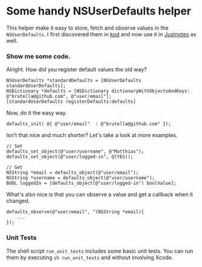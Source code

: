 # Some handy NSUserDefaults helper

This helper make it easy to store, fetch and observe values in the `NSUserDefaults`. I first discovered them in [kod](https://github.com/rsms/kod/blob/master/src/kconf.h) and now use it in [Justnotes](http://selfcoded.com/justnotes) as well.

### Show me some code.

Alright. How did you register default values the old way?

	NSUserDefaults *standardDefaults = [NSUserDefaults standardUserDefaults];
	NSDictionary *defaults = [NSDictionary dictionaryWithObjectsAndKeys: @"brutella@github.com", @"user/email"];
	[standardUserDefaults registerDefaults:defaults]
		
Now, do it the easy way.

	defaults_init( @{ @"user/email"  : @"brutella@github.com" });

Isn't that nice and much shorter? Let's take a look at more examples.
	
	// Set
    defaults_set_object(@"user/username", @"Matthias");
    defaults_set_object(@"user/logged-in", @(YES));
	
	// Get
	NSString *email = defaults_object(@"user/email");
	NSString *username = defaults_object(@"user/username");
	BOOL loggedIn = [defaults_object(@"user/logged-in") boolValue];

What's also nice is that you can observe a value and get a callback when it changed.

    defaults_observe(@"user/email", ^(NSString *email){
        ...
    });

### Unit Tests
The shell script `run_unit_tests` includes some basic unit tests. You can run them by executing `sh run_unit_tests` and without involving Xcode.